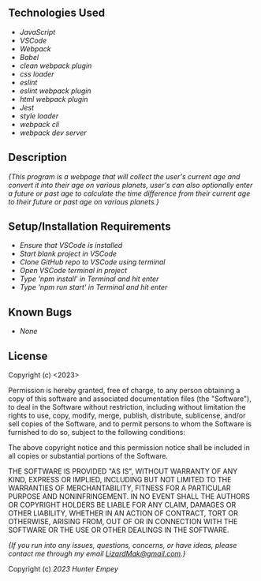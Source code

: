 ## Technologies Used

* _JavaScript_
* _VSCode_
* _Webpack_
* _Babel_
* _clean webpack plugin_
* _css loader_
* _eslint_
* _eslint webpack plugin_
* _html webpack plugin_
* _Jest_
* _style loader_
* _webpack cli_
* _webpack dev server_

## Description

_{This program is a webpage that will collect the user's current age and convert it into their age on various planets, user's can also optionally enter a future or past age to calculate the time difference from their current age to their future or past age on various planets.}_

## Setup/Installation Requirements

* _Ensure that VSCode is installed_
* _Start blank project in VSCode_
* _Clone GitHub repo to VSCode using terminal_
* _Open VSCode terminal in project_
* _Type 'npm install' in Terminal and hit enter_
* _Type 'npm run start' in Terminal and hit enter_

## Known Bugs

* _None_

## License

Copyright (c) <2023> <Hunter Empey>

Permission is hereby granted, free of charge, to any person obtaining a copy
of this software and associated documentation files (the "Software"), to deal
in the Software without restriction, including without limitation the rights
to use, copy, modify, merge, publish, distribute, sublicense, and/or sell
copies of the Software, and to permit persons to whom the Software is
furnished to do so, subject to the following conditions:

The above copyright notice and this permission notice shall be included in all
copies or substantial portions of the Software.

THE SOFTWARE IS PROVIDED "AS IS", WITHOUT WARRANTY OF ANY KIND, EXPRESS OR
IMPLIED, INCLUDING BUT NOT LIMITED TO THE WARRANTIES OF MERCHANTABILITY,
FITNESS FOR A PARTICULAR PURPOSE AND NONINFRINGEMENT. IN NO EVENT SHALL THE
AUTHORS OR COPYRIGHT HOLDERS BE LIABLE FOR ANY CLAIM, DAMAGES OR OTHER
LIABILITY, WHETHER IN AN ACTION OF CONTRACT, TORT OR OTHERWISE, ARISING FROM,
OUT OF OR IN CONNECTION WITH THE SOFTWARE OR THE USE OR OTHER DEALINGS IN THE
SOFTWARE.

_{If you run into any issues, questions, concerns, or have ideas, please contact me through my email LizardMak@gmail.com.}_

Copyright (c) _2023_ _Hunter Empey_
